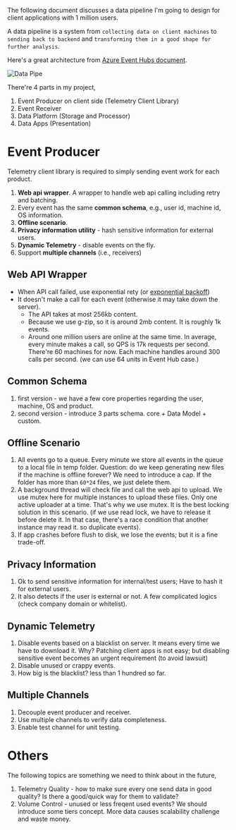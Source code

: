 The following document discusses a data pipeline I'm going to design for client applications with 1 million users.

A data pipeline is a system from `collecting data on client machines` to `sending back to backend` 
and `transforming them in a good shape for further analysis`.

Here's a great architecture from [Azure Event Hubs document](https://docs.microsoft.com/en-us/azure/event-hubs/event-hubs-what-is-event-hubs).

![Data Pipe](https://docs.microsoft.com/en-us/azure/event-hubs/media/event-hubs-what-is-event-hubs/event_hubs_full_pipeline.png)

There're 4 parts in my project,

1. Event Producer on client side (Telemetry Client Library)
2. Event Receiver
3. Data Platform (Storage and Processor)
4. Data Apps (Presentation)

# Event Producer
Telemetry client library is required to simply sending event work for each product.

1. **Web api wrapper**. A wrapper to handle web api calling including retry and batching.
2. Every event has the same **common schema**, e.g., user id, machine id, OS information.
3. **Offline scenario**.
4. **Privacy information utility** - hash sensitive information for external users.
5. **Dynamic Telemetry** - disable events on the fly.
6. Support **multiple channels** (i.e., receivers)

## Web API Wrapper
* When API call failed, use exponential rety (or [exponential backoff](https://en.wikipedia.org/wiki/Exponential_backoff))
* It doesn't make a call for each event (otherwise it may take down the server).
  * The API takes at most 256kb content. 
  * Because we use g-zip, so it is around 2mb content. It is roughly 1k events.
  * Around one million users are online at the same time. In average, every minute makes a call, so QPS is 17k requests per second.
    There're 60 machines for now. Each machine handles around 300 calls per second. (we can use 64 units in Event Hub case.)
    
## Common Schema
1. first version - we have a few core properties regarding the user, machine, OS and product.
2. second version - introduce 3 parts schema. core + Data Model + custom.

## Offline Scenario
1. All events go to a queue. Every minute we store all events in the queue to a local file in temp folder. Question: do we keep generating new files if the machine is offline forever? We need to introduce a cap. If the folder has more than `60*24` files, we just delete them.
2. A background thread will check file and call the web api to upload. We use mutex here for multiple instances to upload these files. Only one active uploader at a time. That's why we use mutex. It is the best locking solution in this scenario. (if we use read lock, we have to release it before delete it. In that case, there's a race condition that another instance may read it. so duplicate events).
3. If app crashes before flush to disk, we lose the events; but it is a fine trade-off.

## Privacy Information
1. Ok to send sensitive information for internal/test users; Have to hash it for external users.
2. It also detects if the user is external or not. A few complicated logics (check company domain or whitelist).

## Dynamic Telemetry
1. Disable events based on a blacklist on server. It means every time we have to download it. Why? Patching client apps is not easy; but disabling sensitive event becomes an urgent requirement (to avoid lawsuit)
2. Disable unused or crappy events.
3. How big is the blacklist? less than 1 hundred so far.

## Multiple Channels
1. Decouple event producer and receiver.
2. Use multiple channels to verify data completeness.
3. Enable test channel for unit testing.

# Others
The following topics are something we need to think about in the future,

1. Telemetry Quality - how to make sure every one send data in good quality? Is there a good/quick way for them to validate?
2. Volume Control - unused or less freqent used events? We should introduce some tiers concept. More data causes scalability challenge and waste money.
